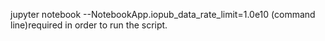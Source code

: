 jupyter notebook --NotebookApp.iopub_data_rate_limit=1.0e10		(command line)required in order to run the script.